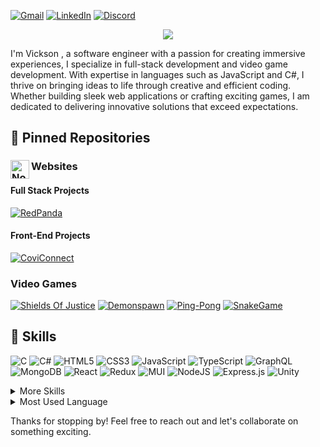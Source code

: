 

[![Gmail](https://img.shields.io/badge/Gmail-D14836?style=flat&logo=gmail&logoColor=white)](mailTo:vickson.rodrigues@gmail.com)
[![LinkedIn](https://img.shields.io/badge/LinkedIn-0077B5?style=flat&logo=linkedin&logoColor=white&color=1CA2F1)](https://www.linkedin.com/in/vicksonrodrigues)
[![Discord](https://img.shields.io/badge/Discord-7289DA?style=flat&logo=discord&logoColor=white&color=5865F2)](https://discordapp.com/users/418687957206040578)
  
<p align="center">
    <img src="https://media.giphy.com/media/xTiIzJSKB4l7xTouE8/giphy.gif" />
</p>

I'm Vickson , a software engineer with a passion for creating immersive experiences, I specialize in full-stack development and video game development. With expertise in languages such as JavaScript and C#, I thrive on bringing ideas to life through creative and efficient coding. Whether building sleek web applications or crafting exciting games, I am dedicated to delivering innovative solutions that exceed expectations.

## :pushpin: Pinned Repositories

### Websites <img src="https://img.icons8.com/?size=512&id=19293&format=png" alt="Node" align=left width=30>


#### Full Stack Projects 

[![RedPanda](https://github-readme-stats.vercel.app/api/pin?username=vicksonrodrigues&repo=RedPanda&title_color=ffffff&text_color=c9cacc&icon_color=4AB197&bg_color=1A2B34)](https://github.com/vicksonrodrigues/RedPanda)

#### Front-End Projects

[![CoviConnect](https://github-readme-stats.vercel.app/api/pin?username=vicksonrodrigues&repo=coviconnect&title_color=ffffff&text_color=c9cacc&icon_color=4AB197&bg_color=1A2B34)](https://github.com/vicksonrodrigues/coviconnect)


### Video Games

[![Shields Of Justice](https://github-readme-stats.vercel.app/api/pin?username=vicksonrodrigues&repo=Shields-Of-Justice&title_color=ffffff&text_color=c9cacc&icon_color=4AB197&bg_color=1A2B34)](https://github.com/vicksonrodrigues/Shields-Of-Justice)
[![Demonspawn](https://github-readme-stats.vercel.app/api/pin?username=vicksonrodrigues&repo=Demonspawn&title_color=ffffff&text_color=c9cacc&icon_color=4AB197&bg_color=1A2B34)](https://github.com/vicksonrodrigues/Demonspawn)
[![Ping-Pong](https://github-readme-stats.vercel.app/api/pin?username=vicksonrodrigues&repo=Ping-Pong&title_color=ffffff&text_color=c9cacc&icon_color=4AB197&bg_color=1A2B34)](https://github.com/vicksonrodrigues/Ping-Pong)
[![SnakeGame](https://github-readme-stats.vercel.app/api/pin?username=vicksonrodrigues&repo=SnakeGame&title_color=ffffff&text_color=c9cacc&icon_color=4AB197&bg_color=1A2B34)](https://github.com/vicksonrodrigues/SnakeGame)

## :briefcase: Skills

![C](https://img.shields.io/badge/c-%2300599C.svg?style=for-the-badge&logo=c&logoColor=white)
![C#](https://img.shields.io/badge/c%23-%23239120.svg?style=for-the-badge&logo=c-sharp&logoColor=white)
![HTML5](https://img.shields.io/badge/html5-%23E34F26.svg?style=for-the-badge&logo=html5&logoColor=white)
![CSS3](https://img.shields.io/badge/CSS3-1572B6?style=for-the-badge&logo=css3&logoColor=white)
![JavaScript](https://img.shields.io/badge/javascript-%23323330.svg?style=for-the-badge&logo=javascript&logoColor=%23F7DF1E)
![TypeScript](https://img.shields.io/badge/typescript-%23007ACC.svg?style=for-the-badge&logo=typescript&logoColor=white)
![GraphQL](https://img.shields.io/badge/-GraphQL-E10098?style=for-the-badge&logo=graphql&logoColor=white)
![MongoDB](https://img.shields.io/badge/MongoDB-%234ea94b.svg?style=for-the-badge&logo=mongodb&logoColor=white)
![React](https://img.shields.io/badge/react-%2320232a.svg?style=for-the-badge&logo=react&logoColor=%2361DAFB)
![Redux](https://img.shields.io/badge/redux-%23593d88.svg?style=for-the-badge&logo=redux&logoColor=white)
![MUI](https://img.shields.io/badge/Material--UI-0081CB?style=for-the-badge&logo=material-ui&logoColor=white)
![NodeJS](https://img.shields.io/badge/node.js-6DA55F?style=for-the-badge&logo=node.js&logoColor=white)
![Express.js](https://img.shields.io/badge/express.js-%23404d59.svg?style=for-the-badge&logo=express&logoColor=%2361DAFB)
![Unity](https://img.shields.io/badge/unity-%23000000.svg?style=for-the-badge&logo=unity&logoColor=white)


<details>
<summary>More Skills</summary>
<br>
  
![ReactRouter](https://img.shields.io/badge/React_Router-CA4245?style=for-the-badge&logo=react-router&logoColor=white)
![Apollo-GraphQL](https://img.shields.io/badge/-ApolloGraphQL-311C87?style=for-the-badge&logo=apollo-graphql)
![JWT](https://img.shields.io/badge/JWT-black?style=for-the-badge&logo=JSON%20web%20tokens)
![cypress](https://img.shields.io/badge/-cypress-%23E5E5E5?style=for-the-badge&logo=cypress&logoColor=058a5e)
![Jest](https://img.shields.io/badge/-jest-%23C21325?style=for-the-badge&logo=jest&logoColor=white)
![Postman](https://img.shields.io/badge/Postman-FF6C37?style=for-the-badge&logo=postman&logoColor=white)
![ESLint](https://img.shields.io/badge/ESLint-4B3263?style=for-the-badge&logo=eslint&logoColor=white)
![Prettier](https://img.shields.io/badge/prettier-1A2C34?style=for-the-badge&logo=prettier&logoColor=F7BA3E)  
![AWS](https://img.shields.io/badge/AWS-%23FF9900.svg?style=for-the-badge&logo=amazon-aws&logoColor=white)
![Heroku](https://img.shields.io/badge/heroku-%23430098.svg?style=for-the-badge&logo=heroku&logoColor=white)
![Blender](https://img.shields.io/badge/blender-%23F5792A.svg?style=for-the-badge&logo=blender&logoColor=white)
![Krita](https://img.shields.io/badge/Krita-203759?style=for-the-badge&logo=krita&logoColor=EEF37B)

</details>

<details>
<summary>Most Used Language</summary>
<br>

[![Top Langs](https://github-readme-stats.vercel.app/api/top-langs/?username=vicksonrodrigues&hide=shaderlab,hlsl)]

</details>

Thanks for stopping by! Feel free to reach out and let's collaborate on something exciting.

